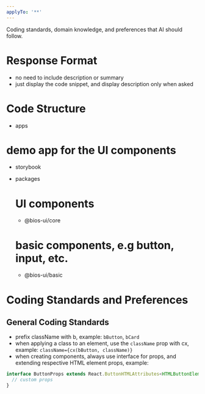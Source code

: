 ```yaml
---
applyTo: '**'
---
```

Coding standards, domain knowledge, and preferences that AI should follow.

# Response Format
- no need to include description or summary
- just display the code snippet, and display description only when asked

# Code Structure
- apps
  
 # demo app for the UI components
 - storybook
- packages

  # UI components
  - @bios-ui/core
  # basic components, e.g button, input, etc.
  - @bios-ui/basic

# Coding Standards and Preferences
## General Coding Standards
- prefix className with b, example: `bButton`, `bCard`
- when applying a class to an element, use the `className` prop with cx, example: `className={cx(bButton, className)}`
- when creating components, always use interface for props, and extending respective HTML element props, example:
```typescript
interface ButtonProps extends React.ButtonHTMLAttributes<HTMLButtonElement> {
  // custom props
}